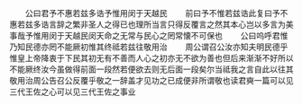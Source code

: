 <!-- { "loadSidebar": true } -->
　　公曰君予不惠若兹多诰予惟用闵于天越民
　　前曰予不惟若兹诰此复曰予不惠若兹多诰言辞之繁非圣人之得已也理所当言只得反覆言之然其本心岂以多言为美事哉予惟用闵于天越民闵天命之无常与民心之罔常懐不可保也
　　公曰呜呼君惟乃知民德亦罔不能厥初惟其终祗若兹往敬用治
　　周公谓召公汝亦知夫明民德乎惟皇上帝降衷于下民其初无有不善而人心之初亦无不欲为善也但后来渐渐不好所以不能厥终汝今虽做得前面一段然若便欲去则无后面一段矣尔当祗我之言自此以往其敬用治周公告召公反覆乎敬之一辞盖才见功之已成便非所谓敬也读君奭一篇可以见三代王佐之心可以见三代王佐之事业









